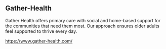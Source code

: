 ## Gather-Health

Gather Health offers primary care with social and home-based support for the communities that need them most. Our approach ensures older adults feel supported to thrive every day.

https://www.gather-health.com/
